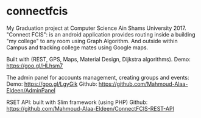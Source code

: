 # connectfcis
My Graduation project at Computer Science Ain Shams University 2017.
"Connect FCIS": is an android application provides routing inside a building "my college" to any room using Graph Algorithm.
And outside within Campus and tracking college mates using Google maps. 

Built with (REST, GPS, Maps, Material Design, Dijkstra algorithms).
Demo: https://goo.gl/HLhsm7


The admin panel for accounts management, creating groups and events:
Demo: https://goo.gl/LgyGik
Github: https://github.com/Mahmoud-Alaa-Eldeen/AdminPanel


RSET API: built with Slim framework (using PHP)
Github: https://github.com/Mahmoud-Alaa-Eldeen/ConnectFCIS-REST-API


